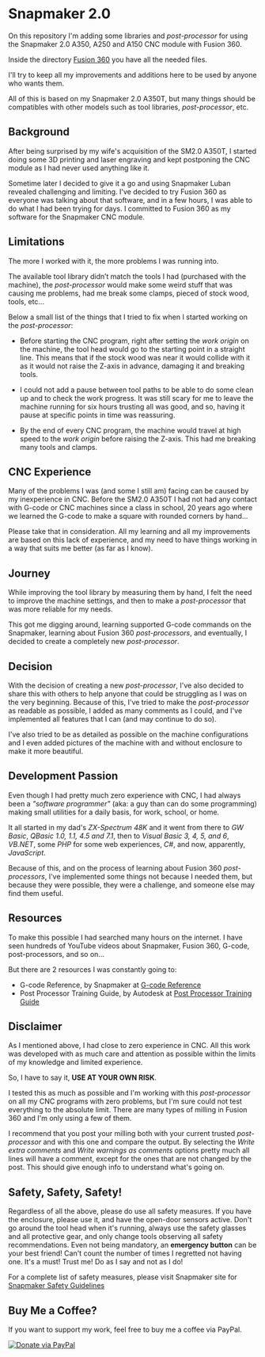 
# Snapmaker 2.0  

On this repository I'm adding some libraries and *post-processor* for using the Snapmaker 2.0 A350, A250 and A150 CNC module with Fusion 360.

Inside the directory [Fusion 360](/Fusion%20360) you have all the needed files.

I'll try to keep all my improvements and additions here to be used by anyone who wants them.

All of this is based on my Snapmaker 2.0 A350T, but many things should be compatibles with other models such as tool libraries, *post-processor*, etc.

## Background

After being surprised by my wife's acquisition of the SM2.0 A350T, I started doing some 3D printing and laser engraving and kept postponing the CNC module as I had never used anything like it.

Sometime later I decided to give it a go and using Snapmaker Luban revealed challenging and limiting. I've decided to try Fusion 360 as everyone was talking about that software, and in a few hours, I was able to do what I had been trying for days. I committed to Fusion 360 as my software for the Snapmaker CNC module.

## Limitations

The more I worked with it, the more problems I was running into.

The available tool library didn’t match the tools I had (purchased with the machine), the *post-processor* would make some weird stuff that was causing me problems, had me break some clamps, pieced of stock wood, tools, etc...

Below a small list of the things that I tried to fix when I started working on the *post-processor*:

- Before starting the CNC program, right after setting the _work origin_ on the machine, the tool head would go to the starting point in a straight line. This means that if the stock wood was near it would collide with it as it would not raise the Z-axis in advance, damaging it and breaking tools.

- I could not add a pause between tool paths to be able to do some clean up and to check the work progress. It was still scary for me to leave the machine running for six hours trusting all was good, and so, having it pause at specific points in time was reassuring.

- By the end of every CNC program, the machine would travel at high speed to the _work origin_ before raising the Z-axis. This had me breaking many tools and clamps.

## CNC Experience

Many of the problems I was (and some I still am) facing can be caused by my inexperience in CNC. Before the SM2.0 A350T I had not had any contact with G-code or CNC machines since a class in school, 20 years ago where we learned the G-code to make a square with rounded corners by hand...

Please take that in consideration. All my learning and all my improvements are based on this lack of experience, and my need to have things working in a way that suits me better (as far as I know).

## Journey

While improving the tool library by measuring them by hand, I felt the need to improve the machine settings, and then to make a *post-processor* that was more reliable for my needs.

This got me digging around, learning supported G-code commands on the Snapmaker, learning about Fusion 360 *post-processors*, and eventually, I decided to create a completely new *post-processor*.

## Decision

With the decision of creating a new *post-processor*, I've also decided to share this with others to help anyone that could be struggling as I was on the very beginning.
Because of this, I've tried to make the *post-processor* as readable as possible, I added as many comments as I could, and I've implemented all features that I can (and may continue to do so).

I've also tried to be as detailed as possible on the machine configurations and I even added pictures of the machine with and without enclosure to make it more beautiful.

## Development Passion

Even though I had pretty much zero experience with CNC, I had always been a _"software programmer"_ (aka: a guy than can do some programming) making small utilities for a daily basis, for work, school, or home.

It all started in my dad's _ZX-Spectrum 48K_ and it went from there to _GW Basic_, _QBasic 1.0, 1.1, 4.5 and 7.1_, then to _Visual Basic 3, 4, 5, and 6_, _VB.NET_, some _PHP_ for some web experiences, _C#_, and now, apparently, _JavaScript_.

Because of this, and on the process of learning about Fusion 360 *post-processors*, I've implemented some things not because I needed them, but because they were possible, they were a challenge, and someone else may find them useful.

## Resources

To make this possible I had searched many hours on the internet. I have seen hundreds of YouTube videos about Snapmaker, Fusion 360, G-code, post-processors, and so on...

But there are 2 resources I was constantly going to:

- G-code Reference, by Snapmaker at [G-code Reference](https://snapmaker.github.io/Documentation/gcode/G000-G001)
- Post Processor Training Guide, by Autodesk at [Post Processor Training Guide](https://cam.autodesk.com/posts/posts/guides/Post%20Processor%20Training%20Guide.pdf)

## Disclaimer

As I mentioned above, I had close to zero experience in CNC. All this work was developed with as much care and attention as possible within the limits of my knowledge and limited experience.

So, I have to say it, **USE AT YOUR OWN RISK**.

I tested this as much as possible and I'm working with this *post-processor* on all my CNC programs with zero problems, but I'm sure could not test everything to the absolute limit. There are many types of milling in Fusion 360 and I'm only using a few of them.

I recommend that you post your milling both with your current trusted *post-processor* and with this one and compare the output. By selecting the _Write extra comments_ and _Write warnings as comments_ options pretty much all lines will have a comment, except for the ones that are not changed by the post. This should give enough info to understand what's going on.

## Safety, Safety, Safety!

Regardless of all the above, please do use all safety measures. If you have the enclosure, please use it, and have the open-door sensors active. Don't go around the tool head when it's running, always use the safety glasses and all protective gear, and only change tools observing all safety recommendations. Even not being mandatory, an **emergency button** can be your best friend! Can't count the number of times I regretted not having one. It's a must! Trust me! Do as I say and not as I do!

For a complete list of safety measures, please visit Snapmaker site for [Snapmaker Safety Guidelines](https://support.snapmaker.com/hc/en-us/articles/4417389067671-1-Safety-Guidelines)

## Buy Me a Coffee?

If you want to support my work, feel free to buy me a coffee via PayPal.

[![Donate via PayPal](https://www.paypalobjects.com/en_US/i/btn/btn_donate_LG.gif)](https://www.paypal.com/donate/?business=A89J2W3D4GAAS&no_recurring=1&currency_code=EUR)

